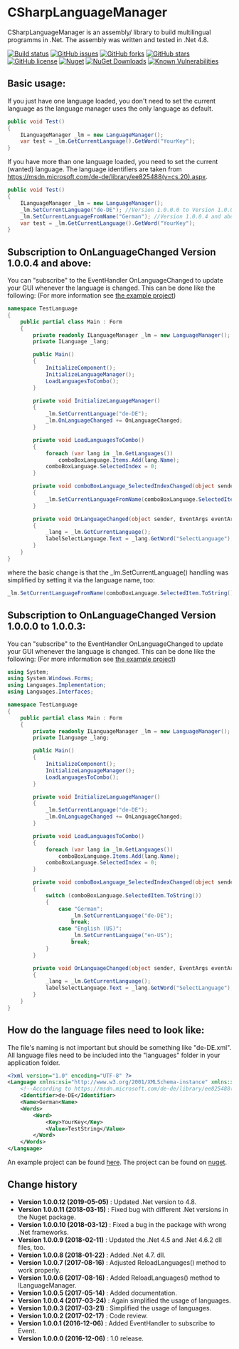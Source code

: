 CSharpLanguageManager
====================================

CSharpLanguageManager is an assembly/ library to build multilingual programms in .Net.
The assembly was written and tested in .Net 4.8.

[![Build status](https://ci.appveyor.com/api/projects/status/v19epph90d3dgs1k?svg=true)](https://ci.appveyor.com/project/SeppPenner/csharplanguagemanager)
[![GitHub issues](https://img.shields.io/github/issues/SeppPenner/CSharpLanguageManager.svg)](https://github.com/SeppPenner/CSharpLanguageManager/issues)
[![GitHub forks](https://img.shields.io/github/forks/SeppPenner/CSharpLanguageManager.svg)](https://github.com/SeppPenner/CSharpLanguageManager/network)
[![GitHub stars](https://img.shields.io/github/stars/SeppPenner/CSharpLanguageManager.svg)](https://github.com/SeppPenner/CSharpLanguageManager/stargazers)
[![GitHub license](https://img.shields.io/badge/license-AGPL-blue.svg)](https://raw.githubusercontent.com/SeppPenner/CSharpLanguageManager/master/License.txt)
[![Nuget](https://img.shields.io/badge/CSharpLanguageManager-Nuget-brightgreen.svg)](https://www.nuget.org/packages/HaemmerElectronics.SeppPenner.Language/)
[![NuGet Downloads](https://img.shields.io/nuget/dt/HaemmerElectronics.SeppPenner.Language.svg)](https://www.nuget.org/packages/HaemmerElectronics.SeppPenner.Language/)
[![Known Vulnerabilities](https://snyk.io/test/github/SeppPenner/CSharpLanguageManager/badge.svg)](https://snyk.io/test/github/SeppPenner/CSharpLanguageManager)

## Basic usage:
If you just have one language loaded, you don't need to set the current language as
the language manager uses the only language as default.
```csharp
public void Test()
{
	ILanguageManager _lm = new LanguageManager();
	var test = _lm.GetCurrentLanguage().GetWord("YourKey");
}
```
If you have more than one language loaded, you need to set the current (wanted) language.
The language identifiers are taken from https://msdn.microsoft.com/de-de/library/ee825488(v=cs.20).aspx.
```csharp
public void Test()
{
	ILanguageManager _lm = new LanguageManager();
	_lm.SetCurrentLanguage("de-DE"); //Version 1.0.0.0 to Version 1.0.0.3
	_lm.SetCurrentLanguageFromName("German"); //Version 1.0.0.4 and above
	var test = _lm.GetCurrentLanguage().GetWord("YourKey");
}
```

## Subscription to OnLanguageChanged Version 1.0.0.4 and above:
You can "subscribe" to the EventHandler OnLanguageChanged to update your GUI whenever the language is changed.
This can be done like the following: (For more information see [the example project](https://github.com/SeppPenner/CSharpLanguageManager/blob/master/Language/TestLanguage/Main.cs))
```csharp
namespace TestLanguage
{
    public partial class Main : Form
    {
        private readonly ILanguageManager _lm = new LanguageManager();
        private ILanguage _lang;

        public Main()
        {
            InitializeComponent();
            InitializeLanguageManager();
            LoadLanguagesToCombo();
        }

        private void InitializeLanguageManager()
        {
            _lm.SetCurrentLanguage("de-DE");
            _lm.OnLanguageChanged += OnLanguageChanged;
        }

        private void LoadLanguagesToCombo()
        {
            foreach (var lang in _lm.GetLanguages())
                comboBoxLanguage.Items.Add(lang.Name);
            comboBoxLanguage.SelectedIndex = 0;
        }

        private void comboBoxLanguage_SelectedIndexChanged(object sender, EventArgs e)
        {
            _lm.SetCurrentLanguageFromName(comboBoxLanguage.SelectedItem.ToString());
        }

        private void OnLanguageChanged(object sender, EventArgs eventArgs)
        {
            _lang = _lm.GetCurrentLanguage();
            labelSelectLanguage.Text = _lang.GetWord("SelectLanguage");
        }
    }
}
```
where the basic change is that the _lm.SetCurrentLanguage() handling was simplified by setting it via the language name, too:
```csharp
_lm.SetCurrentLanguageFromName(comboBoxLanguage.SelectedItem.ToString());
```

## Subscription to OnLanguageChanged Version 1.0.0.0 to 1.0.0.3:
You can "subscribe" to the EventHandler OnLanguageChanged to update your GUI whenever the language is changed.
This can be done like the following: (For more information see [the example project](https://github.com/SeppPenner/CSharpLanguageManager/blob/master/Language/TestLanguage/Main.cs))

```csharp
using System;
using System.Windows.Forms;
using Languages.Implementation;
using Languages.Interfaces;

namespace TestLanguage
{
    public partial class Main : Form
    {
        private readonly ILanguageManager _lm = new LanguageManager();
        private ILanguage _lang;

        public Main()
        {
            InitializeComponent();
            InitializeLanguageManager();
            LoadLanguagesToCombo();
        }

        private void InitializeLanguageManager()
        {
            _lm.SetCurrentLanguage("de-DE");
            _lm.OnLanguageChanged += OnLanguageChanged;
        }

        private void LoadLanguagesToCombo()
        {
            foreach (var lang in _lm.GetLanguages())
                comboBoxLanguage.Items.Add(lang.Name);
            comboBoxLanguage.SelectedIndex = 0;
        }

        private void comboBoxLanguage_SelectedIndexChanged(object sender, EventArgs e)
        {
            switch (comboBoxLanguage.SelectedItem.ToString())
            {
                case "German":
                    _lm.SetCurrentLanguage("de-DE");
                    break;
                case "English (US)":
                    _lm.SetCurrentLanguage("en-US");
                    break;
            }
        }

        private void OnLanguageChanged(object sender, EventArgs eventArgs)
        {
            _lang = _lm.GetCurrentLanguage();
            labelSelectLanguage.Text = _lang.GetWord("SelectLanguage");
        }
    }
}
```

## How do the language files need to look like:
The file's naming is not important but should be something like "de-DE.xml".
All language files need to be included into the "languages" folder in your application folder.
```xml
<?xml version="1.0" encoding="UTF-8" ?>
<Language xmlns:xsi="http://www.w3.org/2001/XMLSchema-instance" xmlns:xsd="http://www.w3.org/2001/XMLSchema">
    <!--According to https://msdn.microsoft.com/de-de/library/ee825488(v=cs.20).aspx-->
    <Identifier>de-DE</Identifier> 
	<Name>German<Name>
	<Words>
		<Word>
			<Key>YourKey</Key>
			<Value>TestString</Value>
		</Word>
	</Words>
</Language>
```

An example project can be found [here](https://github.com/SeppPenner/CSharpLanguageManager/tree/master/Language/TestLanguage).
The project can be found on [nuget](https://www.nuget.org/packages/HaemmerElectronics.SeppPenner.Language).

Change history
--------------

* **Version 1.0.0.12 (2019-05-05)** : Updated .Net version to 4.8.
* **Version 1.0.0.11 (2018-03-15)** : Fixed bug with different .Net versions in the Nuget package.
* **Version 1.0.0.10 (2018-03-12)** : Fixed a bug in the package with wrong .Net frameworks.
* **Version 1.0.0.9 (2018-02-11)** : Updated the .Net 4.5 and .Net 4.6.2 dll files, too.
* **Version 1.0.0.8 (2018-01-22)** : Added .Net 4.7. dll.
* **Version 1.0.0.7 (2017-08-16)** : Adjusted ReloadLanguages() method to work properly.
* **Version 1.0.0.6 (2017-08-16)** : Added ReloadLanguages() method to ILanguageManager.
* **Version 1.0.0.5 (2017-05-14)** : Added documentation.
* **Version 1.0.0.4 (2017-03-24)** : Again simplified the usage of languages.
* **Version 1.0.0.3 (2017-03-21)** : Simplified the usage of languages.
* **Version 1.0.0.2 (2017-02-17)** : Code review.
* **Version 1.0.0.1 (2016-12-06)** : Added EventHandler to subscribe to Event.
* **Version 1.0.0.0 (2016-12-06)** : 1.0 release.
